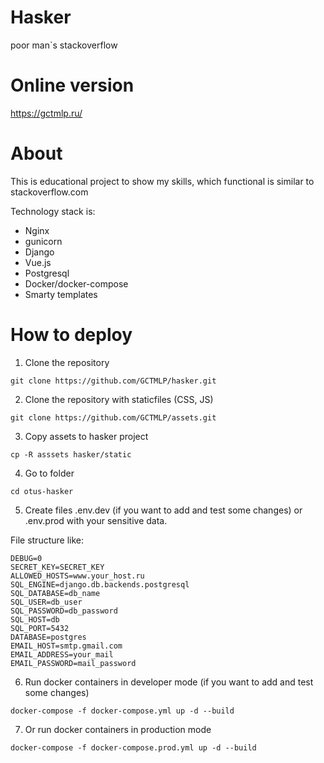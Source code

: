 # Hasker
poor man`s stackoverflow

# Online version
https://gctmlp.ru/

# About

This is educational project to show my skills, which functional is similar to stackoverflow.com

Technology stack is:
  - Nginx
  - gunicorn
  - Django
  - Vue.js
  - Postgresql
  - Docker/docker-compose
  - Smarty templates

# How to deploy

1. Clone the repository
```
git clone https://github.com/GCTMLP/hasker.git
```
2. Clone the repository with staticfiles (CSS, JS)
```
git clone https://github.com/GCTMLP/assets.git
```
3. Copy assets to hasker project
```
cp -R asssets hasker/static
```
4. Go to folder
```
cd otus-hasker
```
5. Create files .env.dev (if you want to add and test some changes) or .env.prod with your sensitive data.

File structure like:
```
DEBUG=0
SECRET_KEY=SECRET_KEY
ALLOWED_HOSTS=www.your_host.ru
SQL_ENGINE=django.db.backends.postgresql
SQL_DATABASE=db_name
SQL_USER=db_user
SQL_PASSWORD=db_password
SQL_HOST=db
SQL_PORT=5432
DATABASE=postgres
EMAIL_HOST=smtp.gmail.com
EMAIL_ADDRESS=your_mail
EMAIL_PASSWORD=mail_password
```

6. Run docker containers in developer mode (if you want to add and test some changes)
```
docker-compose -f docker-compose.yml up -d --build
```
7. Or run docker containers in production mode
```
docker-compose -f docker-compose.prod.yml up -d --build
```
